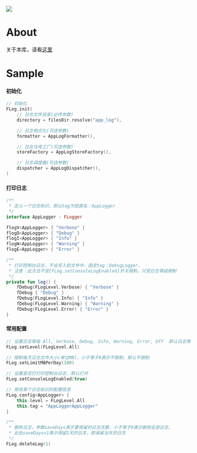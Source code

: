 [![](https://jitpack.io/v/zj565061763/xlog.svg)](https://jitpack.io/#zj565061763/xlog)

# About

关于本库，请看[这里](https://juejin.cn/post/7306423214493270050)

# Sample

#### 初始化

```kotlin
// 初始化
FLog.init(
    // 日志文件目录(必传参数)
    directory = filesDir.resolve("app_log"),

    // 日志格式化(可选参数)
    formatter = AppLogFormatter(),

    // 日志仓库工厂(可选参数)
    storeFactory = AppLogStoreFactory(),

    // 日志调度器(可选参数)
    dispatcher = AppLogDispatcher(),
)
```

#### 打印日志

```kotlin
/**
 * 定义一个日志标识，默认tag为短类名：AppLogger
 */
interface AppLogger : FLogger
```

```kotlin
flogV<AppLogger> { "Verbose" }
flogD<AppLogger> { "Debug" }
flogI<AppLogger> { "Info" }
flogW<AppLogger> { "Warning" }
flogE<AppLogger> { "Error" }
```

```kotlin
/**
 * 打印控制台日志，不会写入到文件中，固定tag：DebugLogger，
 * 注意：此方法不受[FLog.setConsoleLogEnabled]开关限制，只受日志等级限制
 */
private fun log() {
    fDebug(FLogLevel.Verbose) { "Verbose" }
    fDebug { "Debug" }
    fDebug(FLogLevel.Info) { "Info" }
    fDebug(FLogLevel.Warning) { "Warning" }
    fDebug(FLogLevel.Error) { "Error" }
}
```

#### 常用配置

```kotlin
// 设置日志等级 All, Verbose, Debug, Info, Warning, Error, Off  默认日志等级：All
FLog.setLevel(FLogLevel.All)

// 限制每天日志文件大小(单位MB)，小于等于0表示不限制，默认不限制
FLog.setLimitMBPerDay(100)

// 设置是否打打印控制台日志，默认打开
FLog.setConsoleLogEnabled(true)

// 修改某个日志标识的配置信息
FLog.config<AppLogger> {
    this.level = FLogLevel.All
    this.tag = "AppLoggerAppLogger"
}

/**
 * 删除日志，参数saveDays表示要保留的日志天数，小于等于0表示删除全部日志，
 * 此处saveDays=1表示保留1天的日志，即保留当天的日志
 */
FLog.deleteLog(1)
```